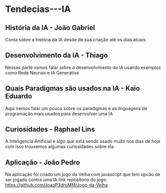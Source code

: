 ﻿# Tendecias---IA

## História da IA - João Gabriel
Conta sobre a história da IA desde de sua criação até os dias atuais.

## Desenvolvimento da IA - Thiago
Nessas parte vamos falar sobre o desenvolvimento da IA usando exemplos como Rede Neurais e IA Generativa

## Quais Paradigmas são usados na IA - Kaio Eduardo
Aqui iremos falar um pouco sobre os paradigmas e as linguagens de programação mais usados para desenvolver uma IA

## Curiosidades - Raphael Lins
A Inteligencia Artificial é algo que está sendo usado muito nos dias de hoje com isso trouxemos algumas curiosidades sobre ela

## Aplicação - João Pedro 
Na aplicação foi criado um jogo da Velha com javascript que tem opcão de ser jogado contra uma IA
link repositorio do jogo:
https://github.com/JoaoP3droMM/Jogo-da-Velha
 
